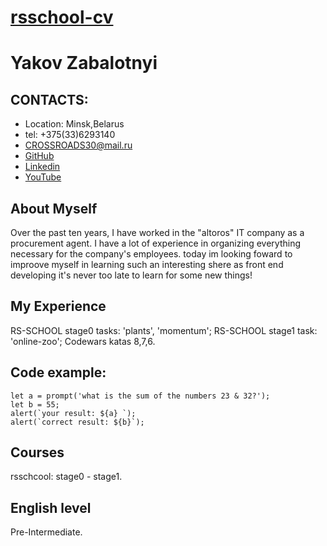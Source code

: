# [ rsschool-cv ](https://github.com/Crossroads30/rsschool-cv/edit/gh-pages/cv.md) 
# **Yakov Zabalotnyi**
## CONTACTS:
* Location: Minsk,Belarus
* tel: +375(33)6293140 
* CROSSROADS30@mail.ru
* [ GitHub ](https://github.com/Crossroads30)
* [ Linkedin ](https://www.linkedin.com/in/yakov-zabolotnyi-73b8ab89/)
* [YouTube](https://www.youtube.com/channel/UCBjuiMfioFWVUVOlbkkB8rQ)
## About Myself

Over the past ten years, I have worked in the  "altoros"  IT company as a procurement agent. 
I have a lot of experience in organizing everything necessary for the company's employees. 
today im looking foward to improove myself in learning such an interesting shere as front end developing 
it's never too late to learn for some new things!
## My Experience

RS-SCHOOL stage0 tasks: 'plants', 'momentum';
RS-SCHOOL stage1 task: 'online-zoo';
Codewars katas 8,7,6.
## Code example:
``` 
let a = prompt('what is the sum of the numbers 23 & 32?');
let b = 55;
alert(`your result: ${a} `); 
alert(`correct result: ${b}`);

```
## Courses

rsschcool: stage0 - stage1.
## English level

Pre-Intermediate.